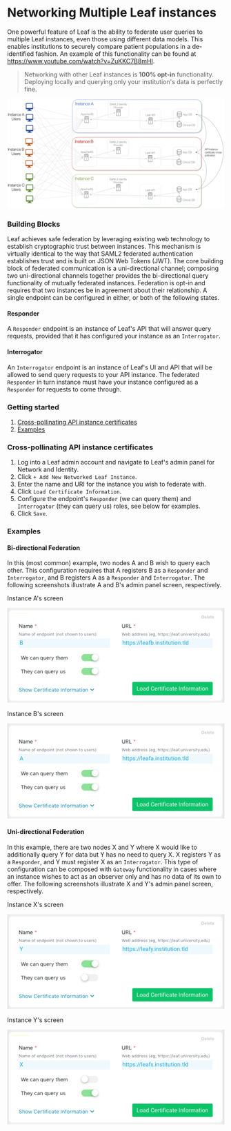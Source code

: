 # Networking Multiple Leaf instances
One powerful feature of Leaf is the ability to federate user queries to multiple Leaf instances, even those using different data models. This enables institutions to securely compare patient populations in a de-identified fashion. An example of this functionality can be found at <a href="https://www.youtube.com/watch?v=ZuKKC7B8mHI" target="_blank">https://www.youtube.com/watch?v=ZuKKC7B8mHI</a>. 

> Networking with other Leaf instances is **100% opt-in** functionality. Deploying locally and querying only your institution's data is perfectly fine.

![Multi Instance](../images/multi_instance_no_header.png "Multi Instance")

### Building Blocks
Leaf achieves safe federation by leveraging existing web technology to establish cryptographic trust between instances. This mechanism is virtually identical to the way that SAML2 federated authentication establishes trust and is built on JSON Web Tokens (JWT). The core building block of federated communication is a uni-directional channel; composing two uni-directional channels together provides the bi-directional query functionality of mutually federated instances. Federation is opt-in and requires that two instances be in agreement about their relationship. A single endpoint can be configured in either, or both of the following states.

#### Responder
A `Responder` endpoint is an instance of Leaf's API that will answer query requests, provided that it has configured your instance as an `Interrogator`.

#### Interrogator
An `Interrogator` endpoint is an instance of Leaf's UI and API that will be allowed to send query requests to your API instance. The federated `Responder` in turn instance must have your instance configured as a `Responder` for requests to come through.

### Getting started
1. [Cross-pollinating API instance certificates](#cross-pollinating-api-instance-certificates)
2. [Examples](#examples)

### Cross-pollinating API instance certificates
1. Log into a Leaf admin account and navigate to Leaf's admin panel for Network and Identity.
2. Click `+ Add New Networked Leaf Instance`.
3. Enter the name and URI for the instance you wish to federate with.
4. Click `Load Certificate Information`.
5. Configure the endpoint's `Responder` (we can query them) and `Interrogator` (they can query us) roles, see below for examples.
6. Click `Save`.


### Examples
#### Bi-directional Federation
In this (most common) example, two nodes A and B wish to query each other. This configuration requires that A registers B as a `Responder` and `Interrogator`, and B registers A as a `Responder` and `Interrogator`. The following screenshots illustrate A and B's admin panel screen, respectively.

<div>Instance A's screen</div>

![Mutual Federation A](../images/fed_mutual_a.png "Mutual Federation A")

<div>Instance B's screen</div>

![Mutual Federation B](../images/fed_mutual_b.png "Mutual Federation B")

#### Uni-directional Federation
In this example, there are two nodes X and Y where X would like to additionally query Y for data but Y has no need to query X. X registers Y as a `Responder`, and Y must register X as an `Interrogator`. This type of configuration can be composed with `Gateway` functionality in cases where an instance wishes to act as an observer only and has no data of its own to offer. The following screenshots illustrate X and Y's admin panel screen, respectively.

<div>Instance X's screen</div>

![Single Federation X](../images/fed_uni_x.png "Single Federation X")

<div>Instance Y's screen</div>

![Single Federation Y](../images/fed_uni_y.png "Single Federation Y")


